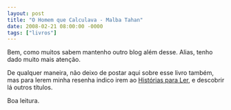 ```yaml
---
layout: post
title: "O Homem que Calculava - Malba Tahan"
date: 2008-02-21 08:00:00 -0000
tags: ["livros"]
---
```

Bem, como muitos sabem mantenho outro blog além desse. Alias, tenho dado muito mais atenção.

De qualquer maneira, não deixo de postar aqui sobre esse livro também, mas para lerem minha resenha indico irem ao <a href="https://historiasparaler.blogspot.com/2008/02/o-homem-que-calculava-malba-tahan.html">Histórias para Ler</a>, e descobrir lá outros títulos.

Boa leitura.